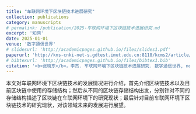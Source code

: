 ```yaml
---
title: "车联网环境下区块链技术进展研究"
collection: publications
category: manuscripts
# permalink: /publication/2025-车联网环境下区块链技术进展研究.md
excerpt: '知网'
date: 2025-01-01
venue: '数字通信世界'
# slidesurl: 'http://academicpages.github.io/files/slides1.pdf'
paperurl: 'http://kns-cnki-net-s.gdtest.imut.edu.cn:8118/kcms2/article/abstract?v=LzEBRIJt2Q3YJYpJsMcgdw0DgGiRYIX8JDRaS7DXcu0toFh0bVL6ovDWq6Ok1ov69PwmkjebSGEqRNaZkegRyUPbGE-qhAjuDWN43Jr_AqzThvU8zysu3--mfi9Dy8W9l6seyiLmmiyBewM_Pi0iNtpA90TnKbfvM7454f4mFT5cNJSt-iO25NpnCQQwJNQq&uniplatform=NZKPT&language=CHS'
# bibtexurl: 'http://academicpages.github.io/files/bibtex1.bib'
citation: '<b>张晓东</b>，李杰. 车联网环境下区块链技术进展研究. 数字通信世界, no. 1, pp. 67-69, 2025.'
---
```

本文对车联网环境下区块链技术的发展情况进行介绍，首先介绍区块链技术以及目前区块链中使用的存储结构；然后从不同的区块链存储结构出发，分别针对不同的存储结构描述了区块链在车联网环境下的研究现状；最后针对目前车联网环境下区块链技术的研究现状，对该领域未来的发展进行展望。
